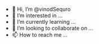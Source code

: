 - 👋 Hi, I’m @vinodSequro
- 👀 I’m interested in ...
- 🌱 I’m currently learning ...
- 💞️ I’m looking to collaborate on ...
- 📫 How to reach me ...

<!---
vinodSequro/vinodSequro is a ✨ special ✨ repository because its `README.md` (this file) appears on your GitHub profile.
You can click the Preview link to take a look at your changes.
--->
